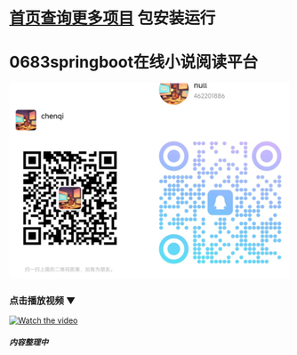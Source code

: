 # [首页查询更多项目](https://github.com/GraduationProject-springboot) 包安装运行


# 0683springboot在线小说阅读平台

![picture](https://raw.githubusercontent.com/GraduationProject-springboot/.github/main/img/wx.png)

### 点击播放视频 ▼
[![Watch the video](https://i.sstatic.net/Vp2cE.png)](https://www.bilibili.com/video/BV14HerezEwW?p=37)


#####   内容整理中  












